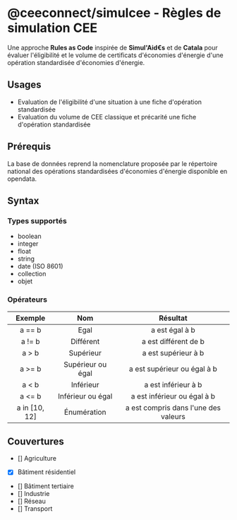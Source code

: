 # @ceeconnect/simulcee - Règles de simulation CEE

Une approche **Rules as Code** inspirée de **Simul'Aid€s** et de **Catala** pour évaluer l'éligibilité et le volume de certificats d'économies d'énergie d'une opération standardisée d'économies d'énergie.

## Usages

- Evaluation de l'éligibilité d'une situation à une fiche d'opération standardisée
- Evaluation du volume de CEE classique et précarité une fiche d'opération standardisée

## Prérequis

La base de données reprend la nomenclature proposée par le répertoire national des opérations standardisées d'économies d'énergie disponible en opendata.

## Syntax

### Types supportés

- boolean
- integer
- float
- string
- date (ISO 8601)
- collection
- objet

### Opérateurs

| Exemple | Nom | Résultat |
|:-------:|:---:|:--------:|
| a == b | Egal | a est égal à b |
| a != b | Différent | a est différent de b |
| a > b | Supérieur | a est supérieur à b |
| a >= b | Supérieur ou égal | a est supérieur ou égal à b |
| a < b | Inférieur | a est inférieur à b |
| a <= b | Inférieur ou égal | a est inférieur ou égal à b |
| a in [10, 12] | Énumération | a est compris dans l'une des valeurs |

## Couvertures

- [] Agriculture
- [x] Bâtiment résidentiel
- [] Bâtiment tertiaire
- [] Industrie
- [] Réseau
- [] Transport
